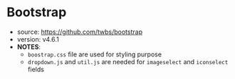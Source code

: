 # Bootstrap

* source: https://github.com/twbs/bootstrap
* version: v4.6.1
* __NOTES__:
  - `boostrap.css` file are used for styling purpose
  - `dropdown.js` and `util.js` are needed for ```imageselect``` and ```iconselect``` fields
